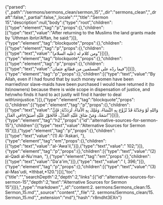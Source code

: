 {"parsed":{"_path":"/sermons/sermons_clean/sermon_15","_dir":"sermons_clean","_draft":false,"_partial":false,"_locale":"","title":"Sermon 15","description":null,"body":{"type":"root","children":[{"type":"element","tag":"p","props":{},"children":[{"type":"text","value":"After returning to the Muslims the land grants made by 'Uthman ibn\n'Affan, he said:"}]},{"type":"element","tag":"blockquote","props":{},"children":[{"type":"element","tag":"p","props":{},"children":[{"type":"text","value":"ومن كلام له (عليه السلام)"}]}]},{"type":"element","tag":"blockquote","props":{},"children":[{"type":"element","tag":"p","props":{},"children":[{"type":"text","value":"فيما ردّه على المسلمين من قطائع عثمان"}]}]},{"type":"element","tag":"p","props":{},"children":[{"type":"text","value":"By Allah, even if I had found that by such money women have been married\nor slave-maids have been purchased I would have returned it (to its\nowners) because there is wide scope in dispensation of justice, and he\nwho finds it hard to act justly will find it harder to deal with\ninjustice."}]},{"type":"element","tag":"blockquote","props":{},"children":[{"type":"element","tag":"p","props":{},"children":[{"type":"text","value":"وَاللهِ لَوْ وَجَدْتُهُ قَدْ تُزُوِّجَ بِهِ النِّسَاءُ، وَمُلِكَ بِهِ الاْمَاءُ، لَرَدَدْتُهُ; فَإِنَّ في العَدْلِ\nسَعَةً، وَمَنْ ضَاقَ عَلَيْهِ العَدْلُ، فَالجَوْرُ عَلَيْهِ أَضيَقُ!"}]}]},{"type":"element","tag":"h2","props":{"id":"alternative-sources-for-sermon-15"},"children":[{"type":"text","value":"Alternative Sources for Sermon 15"}]},{"type":"element","tag":"p","props":{},"children":[{"type":"text","value":"(1) Al-'Askari, "},{"type":"element","tag":"em","props":{},"children":[{"type":"text","value":"al-'Awa'il,"}]},{"type":"text","value":" 102;"}]},{"type":"element","tag":"p","props":{},"children":[{"type":"text","value":"(2) al-Qadi al-Nu'man, "},{"type":"element","tag":"em","props":{},"children":[{"type":"text","value":"Da'a'im,"}]},{"type":"text","value":" I, 396;"}]},{"type":"element","tag":"p","props":{},"children":[{"type":"text","value":"(3) al-Mas'udi, *Ithbat,*120."}]}],"toc":{"title":"","searchDepth":2,"depth":2,"links":[{"id":"alternative-sources-for-sermon-15","depth":2,"text":"Alternative Sources for Sermon 15"}]}},"_type":"markdown","_id":"content:2. sermons:Sermons_clean:15. Sermon_15.md","_source":"content","_file":"2. sermons/Sermons_clean/15. Sermon_15.md","_extension":"md"},"hash":"r8mdht3EXn"}